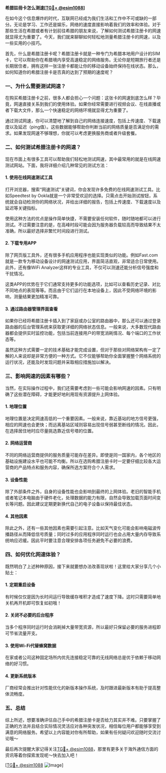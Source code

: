 **希腊註冊卡怎么测速[[TG💪+ @esim1088](https://t.me/s/esim1088)]**

在如今这个信息爆炸的时代，互联网已经成为我们生活和工作中不可或缺的一部分。无论是学习、工作还是娱乐，网络的速度直接影响着我们的效率和体验。对于那些生活在希腊或者有计划前往希腊的朋友来说，了解如何测试希腊注册卡的网速就显得尤为重要了。今天，我们就来聊聊如何轻松地测量希腊注册卡的网速，以及一些实用的小技巧。

首先，什么是希腊注册卡呢？希腊注册卡就是一种专门为希腊本地用户设计的SIM卡，它可以帮助你在希腊境内享受高速稳定的网络服务。无论你是短期旅行者还是长期居住者，拥有这样一张注册卡都能让你的移动设备始终保持在线状态。那么，如何知道你的希腊注册卡是否真的达到了预期的速度呢？

### **一、为什么需要测试网速？**

在购买希腊注册卡之前，很多人都会担心一个问题：这张卡的网速到底怎么样？毕竟，网速直接关系到我们的使用体验。如果你经常需要进行视频会议、在线直播或者下载大文件，那么一个快速稳定的网络环境就显得尤为重要了。

通过测试网速，你可以清楚地了解到自己的网络连接速度，包括上传速度、下载速度以及延迟（ping值）。这些数据能够帮助你判断当前的网络质量是否满足你的需求。如果发现网速不够理想，你就可以考虑更换服务商或者升级套餐。

### **二、如何测试希腊注册卡的网速？**

现在市面上有很多工具可以帮助我们轻松地测试网速，其中最常用的就是在线网速测试网站。下面，我将详细介绍几种常见的测试方法：

#### **1. 使用在线网速测试工具**

打开浏览器，搜索“网速测试”关键词，你会发现许多免费的在线网速测试工具。比如Speedtest by Ookla就是一个非常受欢迎的选择。只需点击开始测试按钮，系统就会自动检测你的网络状况，并给出详细的报告，包括上传速度、下载速度以及延迟等关键指标。

使用这种方法的优点是操作简单快捷，不需要安装任何软件，随时随地都可以进行测试。不过需要注意的是，在高峰时段可能会因为服务器负载较高而导致结果不太准确，所以最好选择非繁忙时间段进行测试。

#### **2. 下载专用APP**

除了网页版工具外，还有很多手机应用程序也能实现类似的功能。例如Fast.com就是一款专为移动设备设计的网速测试应用，界面简洁直观，非常适合日常使用。此外，还有像WiFi Analyzer这样的专业工具，不仅可以测速还能分析信号强度和干扰情况。

这类APP的优势在于它们通常支持更多的功能选项，比如可以查看历史记录、对比不同地点的表现等等。而且由于它们运行在本地设备上，因此不受网络环境的影响，测量结果更加精准可靠。

#### **3. 通过路由器管理界面查看**

如果你已经将希腊注册卡插入到了家庭或办公室的路由器中，那么还可以通过登录路由器的后台管理系统来获取更详细的网络状态信息。一般来说，大多数现代路由器都会提供实时监控功能，包括当前连接用户的带宽消耗情况、每个端口的工作状态等。

虽然这种方式需要一定的技术基础才能完成设置，但对于那些对网络架构有一定了解的人来说却是非常方便的一种方式。它不仅能够帮助你全面掌握整个网络系统的运行状况，还能及时发现问题并采取相应措施加以解决。

### **三、影响网速的因素有哪些？**

当然，在实际操作过程中，我们还需要考虑到一些可能会影响网速的因素。只有明确了这些潜在障碍，才能更好地利用现有资源提升上网体验。

#### **1. 地理位置**

地理位置是决定网速高低的一个重要因素。一般来说，靠近基站的地方信号更强，相应的网速也会更快；而远离基站区域则容易出现信号弱甚至断线的情况。因此，在选择居住地时应尽量挑选靠近信号塔的位置。

#### **2. 网络运营商**

不同的网络运营商提供的服务质量可能存在差异。即使是同一国家内，各个地区的基础设施建设水平也可能不均衡。所以在选购希腊注册卡时一定要仔细比较各大运营商的产品特点和服务内容，确保所选方案符合个人需求。

#### **3. 设备性能**

除了外部条件之外，自身的设备性能也会影响到最终的上网体验。老旧的智能手机或者笔记本电脑由于硬件老化，处理数据的能力有限，自然会导致加载页面时间变长等问题。因此建议定期更新换代自己的电子设备以保持最佳状态。

#### **4. 其他因素**

除此之外，还有一些其他因素也需要引起注意。比如天气变化可能会影响电磁波传播路径从而降低信号质量；同时过多的应用程序同时运行也会占用大量内存导致系统响应迟缓。因此平时要注意合理安排各项任务避免不必要的浪费。

### **四、如何优化网速体验？**

既然明白了上述种种原因，接下来就要想办法改善现状啦！这里给大家分享几个小贴士：

#### **1. 定期重启设备**

有时候仅仅是因为长时间运行导致缓存堆积才造成了速度下降。这时只需要简单地关机再开机即可恢复如初哦！

#### **2. 关闭不必要的后台程序**

当多个程序同时运行时会消耗掉大量带宽资源，所以最好只保留必要的服务进程即可节省流量开支。

#### **3. 使用Wi-Fi代替蜂窝数据**

在家或者公司这种固定场所内优先连接稳定可靠的无线网络总是优于依赖于移动网络的好习惯。

#### **4. 更新系统版本**

厂商经常会推出针对性能优化的新版本操作系统，及时跟进最新版本有助于提高整体流畅度。

### **五、总结**

综上所述，想要准确评估自己手中的希腊注册卡是否给力其实并不难。只要掌握了正确的方法并且结合实际情况灵活应对各种突发状况，相信每位用户都能够享受到满意的网络服务。希望以上内容能对你有所帮助，如果有任何疑问欢迎随时交流讨论哦～

最后再次提醒大家记得关注[TG💪+ @esim1088](https://t.me/s/esim1088)，那里有更多关于海外通信方面的资讯等着你探索发现呢～快去加入吧！

[[TG💪+ @esim1088](https://t.me/s/esim1088) ![Image](https://i.postimg.cc/4NQfJmqS/Snipaste-2025-05-13-00-14-12.png)]